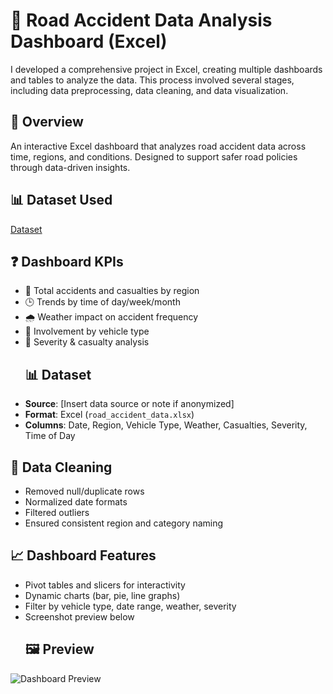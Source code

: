 # 🚧 Road Accident Data Analysis Dashboard (Excel)
I developed a comprehensive project in Excel, creating multiple dashboards and tables to analyze the data. This process involved several stages, including data preprocessing, data cleaning, and data visualization.
## 📌 Overview
An interactive Excel dashboard that analyzes road accident data across time, regions, and conditions. Designed to support safer road policies through data-driven insights.
## 📊 Dataset Used
 <a href="https://github.com/ritikbh193/Data-Analysis-Dashboard/blob/main/Vrinda%20Data%20Analysis2.xlsx">Dataset</a>

## ❓ Dashboard KPIs
- 🔢 Total accidents and casualties by region
- 🕒 Trends by time of day/week/month
- 🌧️ Weather impact on accident frequency
- 🚗 Involvement by vehicle type
- 👥 Severity & casualty analysis
  ## 📊 Dataset
- **Source**: [Insert data source or note if anonymized]
- **Format**: Excel (`road_accident_data.xlsx`)
- **Columns**: Date, Region, Vehicle Type, Weather, Casualties, Severity, Time of Day
## 🧼 Data Cleaning
- Removed null/duplicate rows
- Normalized date formats
- Filtered outliers
- Ensured consistent region and category naming

## 📈 Dashboard Features
- Pivot tables and slicers for interactivity
- Dynamic charts (bar, pie, line graphs)
- Filter by vehicle type, date range, weather, severity
- Screenshot preview below
  ## 🖼️ Preview
![Dashboard Preview](images/dashboard_preview.png)
 
